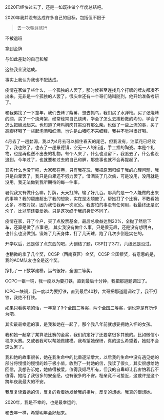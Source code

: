 2020已经快过去了，还是一如既往做个年度总结吧。

2020年我并没有达成许多自己的目标，包括但不限于


>去一次朝鲜旅行

不被退班

拿到金牌

与如此差劲的自己和解


这些我全没达成。

事实上我认为我也不配达成。

疫情在家做了些什么，一个孤独的人罢了，那时候甚至连找几个打牌的牌友都凑不出来。无非是一个孤独的人罢了。很庆幸还有一个哥们随叫随到，他开始准备考研了。

和我弟找了一下童年，我们去烤了紫薯，想去抓鸟，我们买了水弹枪。买了张烧烤的网，买了一个烧烤架，经常经常自己烧烤，学会了怎么去撒粉撒的均匀，学会了怎么把碳发起来。也知道了烤鸡胸肉其实没有那么柴。也做了一些上流的事，买了高脚杯喝了一些起泡酒和红酒，也许是山猪吃不来细糠，我并不觉得很好喝。

4月去了一趟婺源，我以为4月去可以抓住春天的尾巴，但我没有，油菜花已经败了，我也败了。也去了一趟景德镇，空无一人的街道，手工捏的陶瓷。本是个礼物，也是再也送不出去的礼物。有个人来了，什么也没留下，我追去了，什么也没追到。今年过了，也就要和过去的自己和解，那些事也就不会再提起了。

其实什么也没干吧，大家都在卷，只有我在玩，我把原因归结于我的心理问题，我只是自卑罢了，我只是自卑还不努力罢了。借酒装了几次疯，可是没用，没用就是没用，我无法做到我所期待的每一件事。

暑假我又有做什么嘛，打牌，天天打牌。输了好几百。那真的是一个人能做的出来的事嘛？我的颓废超出了我的想象，实在是太颓废了。帮她打了个比赛，不敢看她太多，不敢对视，因为我怕我再一次沉沦。我害怕的事没有任何用，我最终还是沉沦了，比以前还要爱她。只是这次终于我的身份不同了。

疫情在家，开了个户，买了点股票基金，最后总收益达到20%，全抛了然后下车，还算是做了点事吧。
其实我没有做什么事，只是很无趣，还是没有想明白，也什么也没做到。锻炼了几天身体，打了几天球，跑了几次步倒是实在的。

开学以后，还是做了点东西的吧，大创结了题，CSP打了372，六级还是没过。

也稍微的拿了几个奖，CCSP（西南赛区）金奖，CCSP 全国银奖，有意思的是，我的ACM队友也全是这个奖。

挣扎了一下数学建模，运气很好，全国二等奖。

CCPC一银一铜，我一度以为要打铁，直到最后十分钟，我把那道题调过了。

ICPC一块铜，我一度以为要打铁，直到最后40秒，大哥把那道题调过了，我不打铁，我绝不打铁。

如果只看奖项的话，一年拿了3个全国二等奖，两个全国三等奖，倒也算是有所作为吧。

其实最最幸运的事，是我和她在一起了，那个我八年前就想要拥她入怀的女孩。

我和她一起拿了某算法比赛的金奖，我们约定好了还要拿很多其他的。比如微信小程序大赛。又或者我可以帮她做建模。我希望她保研，真的这么希望着，她就不会这么累了。

我和她的故事很长，她在我生命中的比重逐渐增大，以后我的生命中没有遇见她的部分将慢慢的慢慢的趋于极小值。收到了一封她的信，我读了很久，其实很想给她回信，我想告诉她，她值得被爱，值得我倾尽所有，但我的自卑却让我害怕着我不值得，她给了我很多的安全感，也有很多的不安。相亲竟不可接近，这或许是这个跨年夜我最大的不安。

我反复读着她的信，反复的看着她发给我的相片，反复的想她。我真的很想她。

2020年，我是不幸的，也是最幸运的。

和去年一样，希望明年会好起来。



